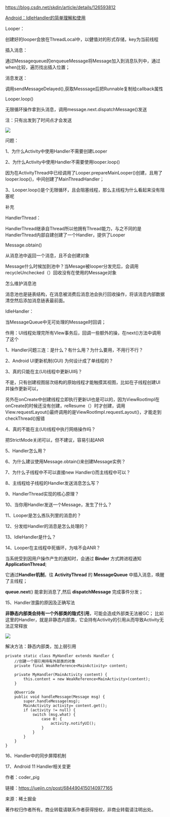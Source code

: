 https://blog.csdn.net/skdin/article/details/126593812

[Android：IdleHandler的简单理解和使用](https://blog.csdn.net/JMW1407/article/details/129133416)



Looper：

创建好的looper会放在ThreadLocal中，以健值对的形式存储，key为当前线程


插入消息：

通过Messagequeue的enqueueMessage将Message加入到消息队列中，通过when比较，遍历找出插入位置；

消息发送：

调用sendMessageDelayed(),获取Messsage后把Runnable复制给callback属性

Looper.loop()

无限循环操作拿到头消息，调用message.next.dispatchMessage()发送

注：只有出发到了时间点才会发送

![](https://cdn.nlark.com/yuque/0/2022/jpeg/26044650/1649065768416-06c2d449-65d3-44b3-b077-102e88c21c18.jpeg)

问题：

1、为什么Activity中使用Handler不需要创建Looper

2、为什么Activity中使用Handler不需要使用looper.loop()

因为在ActivityThread中已经调用了Looper.prepareMainLooper()创建，且用了looper.loop()，中间创建了MainThreadHandler；

3、Looper.loop()是个无限循环，且会阻塞线程，那么主线程为什么看起来没有阻塞呢

补充

HandlerThread：

HandlerThread继承自Thread所以他拥有Thread能力，与之不同的是HandlerThread内部自建创建了一个Handler，提供了Looper

  
  

Message.obtain()

从消息池中返回一个消息，且不会创建对象

Message什么时候加到池中？当Mesage被looper分发完后，会调用recycleUnchecked（）回收没有在使用的Message对象

怎么维护消息池

消息池也是链表结构，在消息被消费后消息池会执行回收操作，将该消息内部数据清空然后添加消息链表最前面。

IdleHandler：

当MessageQueue中无可处理的Message时回调；

作用：UI线程处理完所有VIew事务后，回调一些额外的操，在next()方法中调用了这个

1、Handler问题三连：是什么？有什么用？为什么要用，不用行不行？

2、Android UI更新机制(GUI) 为何设计成了单线程的？

3、真的只能在主(UI)线程中更新UI吗？

不是，只有创建视图层次结构的原始线程才能触摸其视图，比如在子线程创建UI并操作更新可以，

另外在onCreate中创建线程立即执行更新UI也是可以的，因为ViewRootImpl在onCreate的时候还没有创建，reResume（）时才创建，调用View.requestLayout()最终调用的是ViewRootImpl.requestLayout()，才能走到checkThread()报错

4、真的不能在主(UI)线程中执行网络操作吗？

把StrictMode关闭可以，但不建议，容易引起ANR

5、Handler怎么用？

6、为什么建议使用Message.obtain()来创建Message实例？

7、为什么子线程中不可以直接new Handler()而主线程中可以？

8、主线程给子线程的Handler发送消息怎么写？

9、HandlerThread实现的核心原理？

10、当你用Handler发送一个Message，发生了什么？

11、Looper是怎么拣队列里的消息的？

12、分发给Handler的消息是怎么处理的？

13、IdleHandler是什么？

14、Looper在主线程中死循环，为啥不会ANR？

当系统受到因用户操作产生的通知时，会通过 **Binder** 方式跨进程通知 **ApplicationThread**;

它通过**Handler机制**，往 **ActivityThread** 的 **MessageQueue** 中插入消息，唤醒了主线程；

**queue.next**() 能拿到消息了,然后 **dispatchMessage** 完成事件分发；

15、Handler泄露的原因及正确写法

**非静态内部类会持有一个外部类的隐式引用**，可能会造成外部类无法被GC； 比如这里的Handler，就是非静态内部类，它会持有Activity的引用从而导致Activity无法正常释放

![](https://cdn.nlark.com/yuque/0/2022/png/26044650/1659582738691-7332f50b-61c0-408c-bd18-07d1f4f3f421.png)

解决方法：静态内部类，加上弱引用

```
private static class MyHandler extends Handler {
    //创建一个弱引用持有外部类的对象
    private final WeakReference<MainActivity> content;

    private MyHandler(MainActivity content) {
        this.content = new WeakReference<MainActivity>(content);
    }

    @Override
    public void handleMessage(Message msg) {
        super.handleMessage(msg);
        MainActivity activity= content.get();
        if (activity != null) {
            switch (msg.what) {
                case 0: {
                    activity.notifyUI();
                }
            }
        }
    }
}
```

16、Handler中的同步屏障机制

17、Android 11 Handler相关变更

  
  

作者：coder_pig

链接：https://juejin.cn/post/6844904150140977165

来源：稀土掘金

著作权归作者所有。商业转载请联系作者获得授权，非商业转载请注明出处。